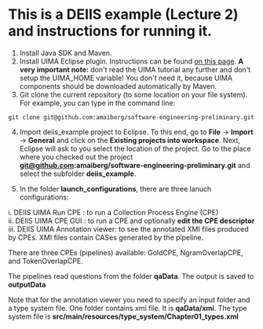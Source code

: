 This is a DEIIS example (Lecture 2) and instructions for running it.
===================================================


1) Install Java SDK and Maven.   
2) Install UIMA Eclipse plugin. Instructions can be found [on this page](http://uima.apache.org/downloads/releaseDocs/2.2.0-incubating/docs/html/overview_and_setup/overview_and_setup.html#ugr.ovv.eclipse_setup.install_uima_eclipse_plugins). **A very important note:** don't read the UIMA tutorial any further and don't setup the UIMA_HOME variable! You don't need it, because UIMA components should be downloaded automatically by Maven.   
3) Git clone the current repository (to some location on your file system). For example, you can type in the command line:
```
git clone git@github.com:amaiberg/software-engineering-preliminary.git
```
  
4) Import deiis_example project to Eclipse. To this end, go to **File** -> **Import** -> **General** and click on the **Existing projects into workspace**. Next, Eclipse will ask to you select the location of the project. Go to the place where you checked out the project **git@github.com:amaiberg/software-engineering-preliminary.git** and select the subfolder **deiis_example**.   

5) In the folder **launch_configurations**, there are three lanuch configurations:  

i. DEIIS UIMA Run CPE : to run a Collection Process Engine (CPE)      
ii. DEIIS UIMA CPE GUI : to run a CPE and optionally **edit the CPE descriptor**  
iii. DEIIS UIMA Annotation viewer: to see the annotated XMI files produced by CPEs. XMI files contain CASes generated by the pipeline.

There are three CPEs (pipelines) available: GoldCPE, NgramOverlapCPE, and TokenOverlapCPE.  

The pipelines read questions from the folder **qaData**. The output is saved to  **outputData**  

Note that for the annotation viewer you need to specify an input folder and a type system file. One folder contains xmi file. It is **qaData/xmi**. The type system file is **src/main/resources/type_system/Chapter01_types.xml**
